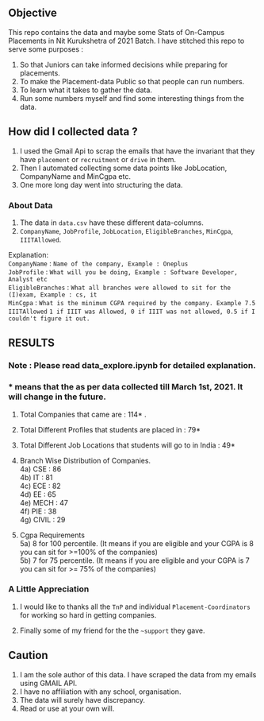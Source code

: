 ## Objective
This repo contains the data and maybe some Stats of On-Campus Placements in Nit Kurukshetra of 2021 Batch. 
I have stitched this repo to serve some purposes : <br />
1. So that Juniors can take informed decisions while preparing for placements. 
2. To make the Placement-data Public so that people can run numbers. 
3. To learn what it takes to gather the data. 
4. Run some numbers myself and find some interesting things from the data.     
 
## How did I collected data ? 
1. I used the Gmail Api to scrap the emails that have the invariant that they have `placement` or `recruitment` or `drive` in them. 
2. Then I automated collecting some data points like JobLocation, CompanyName and MinCgpa etc. 
3. One more long day went into structuring the data.  

### About Data 
1. The data in `data.csv` have these different data-columns.
2. `CompanyName`, `JobProfile`, `JobLocation`, `EligibleBranches`, `MinCgpa`, `IIITAllowed`. 

Explanation: <br />
`CompanyName` : `Name of the company, Example : Oneplus` <br />
`JobProfile` : `What will you be doing, Example : Software Developer, Analyst etc` <br />
`EligibleBranches` : `What all branches were allowed to sit for the (I)exam, Example : cs, it` <br />
`MinCgpa` : `What is the minimum CGPA required by the company. Example 7.5` <br />
`IIITAllowed` `1 if IIIT was Allowed, 0 if IIIT was not allowed, 0.5 if I couldn't figure it out.`<br />


## RESULTS
### Note : Please read data_explore.ipynb for detailed explanation. 
### * means that the as per data collected till March 1st, 2021. It will change in the future. 
1. Total Companies that came are : 114* . <br />
2. Total Different Profiles that students are placed in : 79*
3. Total Different Job Locations that students will go to in India : 49*
4. Branch Wise Distribution of Companies. <br />
    4a) CSE : 86 <br />
    4b) IT : 81 <br />
    4c) ECE : 82 <br />
    4d) EE : 65 <br />
    4e) MECH : 47 <br />
    4f) PIE : 38 <br />
    4g) CIVIL : 29 <br />

5. Cgpa Requirements <br />
    5a) 8 for 100 percentile. (It means if you are eligible and your CGPA is 8 you can sit for >=100% of the companies) <br />
    5b) 7 for 75 percentile. (It means if you are eligible and your CGPA is 7 you can sit for >= 75% of the companies) <br />

### A Little Appreciation 
1. I would like to thanks all the `TnP` and individual `Placement-Coordinators` for working so hard in  getting companies. <p />   
2. Finally some of my friend for the the `~support` they gave.

## Caution 
1. I am the sole author of this data. I have scraped the data from my emails using GMAIL API. 
2. I have no affiliation with any school, organisation. 
3. The data will surely have discrepancy.
4. Read or use at your own will. 